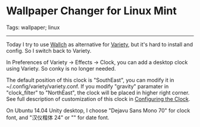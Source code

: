 # Wallpaper Changer for Linux Mint
Tags: wallpaper; linux

------

Today I try to use [Wallch](http://sourceforge.net/projects/wall-changer/)
as alternative for [Variety](http://peterlevi.com/variety/),
but it's hard to install and config. So I switch back to Variety.

In Preferences of Variety -> Effects -> Clock,
you can add a desktop clock using Variety. So conky is no longer needed.

The default position of this clock is "SouthEast",
you can modify it in ~/.config/variety/variety.conf.
If you modify "gravity" paramater in "clock_filter" to "NorthEast",
the clock will be placed in higher right corner.
See full description of customization of this clock in
[Configuring the Clock](http:/peterlevi.com/variety/2012/11/configuring-the-clock/).

On Ubuntu 14.04 Unity desktop, I choose
"Dejavu Sans Mono  70" for clock font,
and "汉仪楷体 24" or "" for date font.
